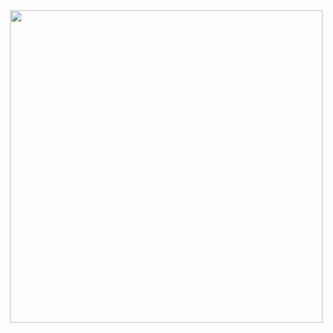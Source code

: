 <img align='right' src="https://media.giphy.com/media/LcfBYS8BKhCvK/giphy.gif?cid=ecf05e47x7b98ncfj00onzst9uvimr6x34na13ld0rq6j844&rid=giphy.gif&ct=g" width="500">

